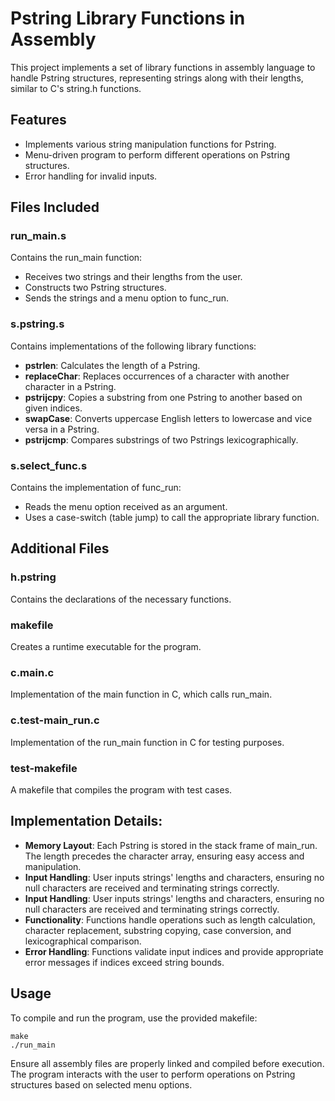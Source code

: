 # Pstring Library Functions in Assembly
This project implements a set of library functions in assembly language to handle Pstring structures, representing strings along with their lengths, similar to C's string.h functions.

## Features
- Implements various string manipulation functions for Pstring.
- Menu-driven program to perform different operations on Pstring structures.
- Error handling for invalid inputs.

## Files Included
### run_main.s
Contains the run_main function:
- Receives two strings and their lengths from the user.
- Constructs two Pstring structures.
- Sends the strings and a menu option to func_run.
### s.pstring.s
Contains implementations of the following library functions:
- **pstrlen**: Calculates the length of a Pstring.
- **replaceChar**: Replaces occurrences of a character with another character in a Pstring.
- **pstrijcpy**: Copies a substring from one Pstring to another based on given indices.
- **swapCase**: Converts uppercase English letters to lowercase and vice versa in a Pstring.
- **pstrijcmp**: Compares substrings of two Pstrings lexicographically.
### s.select_func.s
Contains the implementation of func_run:
- Reads the menu option received as an argument.
- Uses a case-switch (table jump) to call the appropriate library function.

## Additional Files
### h.pstring
Contains the declarations of the necessary functions.
### makefile
Creates a runtime executable for the program.
### c.main.c
Implementation of the main function in C, which calls run_main.
### c.test-main_run.c 
Implementation of the run_main function in C for testing purposes.
### test-makefile
A makefile that compiles the program with test cases.

## Implementation Details:
- **Memory Layout**: Each Pstring is stored in the stack frame of main_run. The length precedes the character array, ensuring easy access and manipulation.
- **Input Handling**: User inputs strings' lengths and characters, ensuring no null characters are received and terminating strings correctly.
- **Input Handling**: User inputs strings' lengths and characters, ensuring no null characters are received and terminating strings correctly.
- **Functionality**: Functions handle operations such as length calculation, character replacement, substring copying, case conversion, and lexicographical comparison.
- **Error Handling**: Functions validate input indices and provide appropriate error messages if indices exceed string bounds.

## Usage
To compile and run the program, use the provided makefile:
```shell
make
./run_main
```
Ensure all assembly files are properly linked and compiled before execution. The program interacts with the user to perform operations on Pstring structures based on selected menu options.
